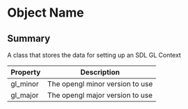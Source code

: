 
# Object Name

## Summary 
A class that stores the data for setting up an SDL GL Context

| Property | Description |
| --- | --- |
| gl_minor | The opengl minor version to use |
| gl_major | The opengl major version to use |
